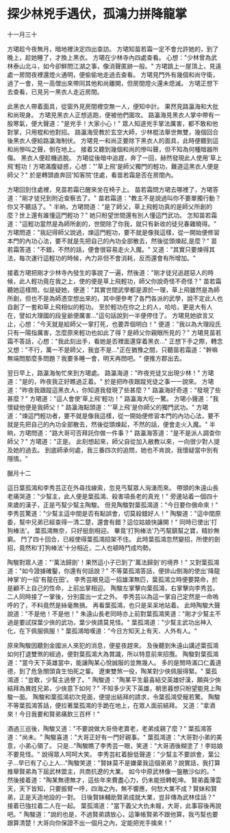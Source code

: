 # 探少林兇手遇伏，孤鴻力拼降龍掌

十一月三十

方珺趁今夜無月，暗地裡決定四出查訪。 方珺知苗若霜一定不會允許她的，到了晚上，趁她睡了，才換上黑衣。 方珺在少林寺內四處查看。 心想："少林曾為武林泰山北斗，如今卻鮮問江湖之事，像消聲匿跡一般。" 方珺跳上一屋頂上，見遠處一房間夜裡還燈火通明，便偷偷地走過去查看。 方珺見門外有幾個和尚守衛，過了一會，見一高僧出來帶同其他和尚離開，但房間燈火還未熄滅。 方珺正想下去查看，已見另一黑衣人走近房間。

此黑衣人帶着面具，從窗外見房間裡空無一人，便知中計。 果然見路瀛海和大批和尚現身。 方珺見黑衣人正想逃跑，便被他們圍攻。 路瀛海見黑衣人掌中帶有一股寒氣，便大聲道："是兇手！大家小心！" 眾人知道兇手掌法厲害，都不敢和他對掌，只用棍和他對招。 路瀛海受教於玄空大師，少林棍法舉世無雙，幾個回合後黑衣人便給路瀛海制伏。 方珺見一和尚正要除下黑衣人的面具，此時便聽到這和尚慘叫之聲，倒在地上。 接着又聽到幾個和尚的慘叫聲，但不知為何種暗器所傷。 黑衣人便趁機逃脫。 方珺從後暗中追趕，奔了一回，赫然發現此人使用'草上飛'輕功！方珺滿腹疑惑，心想："'草上飛'是師父獨門的輕功，難道這黑衣人便是師父？" 於是轉頭直奔回'知客院'住處，看苗若霜是否在房間內。

方珺回到住處裡，見苗若霜已醒來坐在椅子上。 苗若霜問方珺去哪裡了，方珺答道："剛才徒兒到附近查察去了。" 苗若霜道："教主不是說過叫你不要單獨行動？你又不聽話了。" 半晌，方珺問道："是了師父，草上飛輕功真的是師父所創的麼？世上還有誰懂這門輕功？" 她只盼望世間還有別人懂這門武功。 怎知苗若霜道："這輕功當然是為師所創的，世間除了你我，就只有新收的徒兒春雞曉得。" 方珺問道："我記得師父說過，煉這門輕功，要不就是像我這樣，從一開始便修習本門的內功心法，要不就是先把自己的內功全部散去，然後從頭煉起,是麼？" 苗若霜答道："不錯，不然的話，便會很容易走火入魔。" 又道："其實只要煉得其法，每次運行這輕功的時候，內力非但不會消耗，反而還會有所增加。"

接着方珺把剛才少林寺內發生的事說了一遍，然後道："剛才徒兒追趕惡人的時候，此人輕功竟在我之上，使的便是草上飛輕功，師父你說奇怪不奇怪？" 苗若霜聽她這樣問，似是疑她，便道："其實世間武學都是源於一理，草上飛雖然是為師所創，但也不是為師憑空想出來的，其中便參考了各門各派的武學，說不定此人也自創了一套和草上飛相似的輕功。 至於輕功在你之上的人，哈哈，更是大有人在，譬如大理國的段皇爺便厲害..."這句話說到一半便停住了。 方珺見她欲言又止，心想："今天就是給師父一掌打死，也要弄個明白！" 便道："我以為大理段氏只有一陽指厲害，怎麼原來輕功也如此了得？是師父你親眼所見的？" 方珺見苗若霜不答話，心想："我此刻出手，看她是否裡面還穿着黑衣..." 正想下手之際，轉念又想："不行，萬一不是師父，我豈不是..."正在猶豫之間，只聽苗若霜道："幹嘛無端問那麼多問題？我要多睡一會，明天再問吧。" 便推方郡出去。

翌日早上，路瀛海匆忙來到方珺處。 路瀛海道："昨夜兇徒又出現少林！" 方珺道："是的，昨夜我正好瞧過正着。" 於是把昨夜跟蹤兇徒之事一一說來。 方珺道："昨夜我跟蹤這黑衣人，你知道我發現了些甚麼？" 路瀛海好奇道："發現了些甚麼？" 方珺道："這人會使'草上飛'輕功！" 路瀛海大吃一驚。 方珺小聲道："我懷疑他便是我師父！" 路瀛海點頭道："'草上飛'是你師父的獨門武功。" 方珺道："煉這門輕功者，要不就是像我這樣，從一開始便修習本門的內功心法，要不就是先把自己的內功全部散去，然後從頭煉起，不然的話，便會走火入魔。" 半晌，方珺問道："路大哥可否拜託你做一件事？" 路瀛海答道："是不是派人調查你師父？" 方珺道："正是。 此刻想起來，師父自從加入敝教以來，一向很少對人提及她的過去。 到底師承何處，我三番四次的追問，她也不肯說，我懷疑當中別有隱情。"

臘月十二

這日葉孤鴻和李秀芸正在外尋找線索，忽見丐幫眾人洶湧而來。 帶頭的朱遠山長老痛哭道："少幫主，此人便是葉孤鴻、殺害項長老的真兇！" 旁邊站着一個四十來歲的漢子，正是丐幫少幫主陶駿。 但見陶駿對葉孤鴻道："今日要你償命來！" 李秀芸驚道："少幫主這中間是否有點誤會，切莫殺錯好人！" 陶駿道："這中間原委，幫中兄弟已經查得一清二楚，還會有錯？這位姑娘快讓開！" 同時已使出'打狗棒法'。 葉孤鴻無奈，只好挺劍相迎。 畢竟'打狗棒法'乃丐幫鎮幫之寶，精妙無窮。 鬥了四十回合，已經使得葉孤鴻招架不住。 此時葉孤鴻忽然變招，所使的劍招，竟然和'打狗棒法'十分相近，二人也頓時鬥成均勢。

陶駿對眾人道："'萬法歸劍'！果然這小子已到了'萬法歸劍'的境界！" 又對葉孤鴻道："如今證據確鑿，你還有何話說？" 不等葉孤鴻答話，便排山倒海的使出'降龍神掌'的一招'有龍在田'。 李秀芸眼見這一招雄渾無匹，葉孤鴻立時便要斃命，於是顧不上自己的性命，上前出掌相迎。 陶駿左掌擊向葉孤鴻，右掌擊向李秀芸。 二人同時接了一掌後，分別震出一丈之外。 李秀芸以為這一掌自己定然是一命嗚呼的了，不料竟然是絲毫無損。 再看葉孤鴻，也只是呆呆地站着。 此時陶駿大聲說道："不是他！不是他！" 朱遠山長老同時亦上前對葉孤鴻笑道："剛才少幫主不過是要試探葉少俠的武功，葉少俠請莫見怪。" 葉孤鴻道："少幫主武功出神入化，在下佩服佩服！" 葉孤鴻暗嘆道："今日方知天上有天、人外有人。"

原來陶駿因聽到金國派人來犯的消息，便星夜趕來。 及後聽到朱遠山講述葉孤鴻如何打退雙煞的經過，便對葉孤鴻大為賞識，所以特意前來招攬。 陶駿對葉孤鴻道："當今天下英雄當中，能讓陶某心悅誠服的並無幾人。 多的是閒時滿口仁義道德，到了危急關頭貪生怕死之輩。 遼東雙煞一役，陶某對少俠佩服得緊。" 葉孤鴻道："豈敢，少幫主過譽了。" 陶駿道："陶某平生最喜結交英雄好漢，願與少俠結拜為異姓兄弟，少俠意下如何？" 不知多少天下英雄，朝思暮想只盼望能見上陶駿一面。 陶駿和葉孤鴻初次見面，便提出結拜的請求，令葉孤鴻受寵若驚。 陶駿不等葉孤鴻答話，便拉著葉孤鴻的手跪在地上，在眾人面前結拜。 又道："拿酒來！今日我要和賢弟痛飲三百杯！"

酒過三巡後，陶駿又道："不要說做大哥倚老賣老，老弟成親了麼？" 葉孤鴻答道："尚未。" 陶駿喜道："大哥正好有一門好親事。" 葉孤鴻道："大哥對小弟的美意，小弟心領了。 只是..."陶駿瞧了李秀芸一眼，笑道："大哥酒後糊塗了！李姑娘不要見怪。" 說得眾人呵呵大笑。 李秀芸紅着臉低聲道："少幫主不要誤會，葉公子...早已有了心上人..."陶駿笑道："賢妹莫不是嫌棄我這個弟弟？說實話，我打算推舉賢弟為下屆武林盟主，共商抗遼的大業。 如今中原武林像一盤散沙似的。" 然後接着道："陶某無德無才，這些年來費盡心力，仍未能扭轉乾坤。 賢弟義薄雲天，天下皆知，只要振臂一呼，四海之內，無不響應，何愁大業不成？賢妹和賢弟，正是天造地設的一對。 日後賢妹輔助賢弟成就大業，豈非傳為武林佳話？" 接着已強拉着二人在一起。 葉孤鴻道："當下義父大仇未報，大哥，此事容後再說吧。" 陶駿道："說的也是，不過賢弟請放心，這筆帳賢弟不跟他算，我丐幫也要跟算清楚！大哥向你保證不出一個月之內，定能把兇手擒來！"

